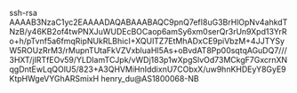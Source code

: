 ssh-rsa AAAAB3NzaC1yc2EAAAADAQABAAABAQC9pnQ7efI8uG3BrHlOpNv4ahkdTNzB/y46KB2of4twPNXJuWUDEcBOCaop6amSy6xm0serQr3rUn9Xpd13YrRo+h/pTvnf5a6fmqRipNUkRLBhicI+XQUlTZ7EtMhADxCE9piVbzM+4JJTYSyW5ROUzRrM3/rMupnTUtaFkVZVxbluaHI5As+oBvdAT8Pp00sqtqAGuDQ7///3HXT/jIRTfEOv59/YLDIamTCJpk/vWDj183p1wXpgSlvOd73MCkgF7GxcrnXNqgDntEwLqQOlU5/823+A3QHVMiHnIddixnU7CObxX/uw9hnKHDEyY8GyE9KtpHWgeVYGhARSmixH henry_du@AS1800068-NB
